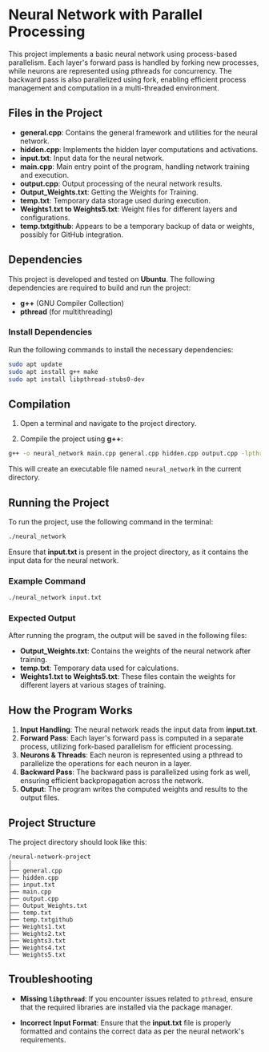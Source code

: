 # Neural Network with Parallel Processing

This project implements a basic neural network using process-based parallelism. Each layer's forward pass is handled by forking new processes, while neurons are represented using pthreads for concurrency. The backward pass is also parallelized using fork, enabling efficient process management and computation in a multi-threaded environment.

## Files in the Project

- **general.cpp**: Contains the general framework and utilities for the neural network.
- **hidden.cpp**: Implements the hidden layer computations and activations.
- **input.txt**: Input data for the neural network.
- **main.cpp**: Main entry point of the program, handling network training and execution.
- **output.cpp**: Output processing of the neural network results.
- **Output_Weights.txt**: Getting the Weights for Training.
- **temp.txt**: Temporary data storage used during execution.
- **Weights1.txt to Weights5.txt**: Weight files for different layers and configurations.
- **temp.txtgithub**: Appears to be a temporary backup of data or weights, possibly for GitHub integration.

## Dependencies

This project is developed and tested on **Ubuntu**. The following dependencies are required to build and run the project:

- **g++** (GNU Compiler Collection)
- **pthread** (for multithreading)

### Install Dependencies

Run the following commands to install the necessary dependencies:

```bash
sudo apt update
sudo apt install g++ make
sudo apt install libpthread-stubs0-dev
```

## Compilation

1. Open a terminal and navigate to the project directory.

2. Compile the project using **g++**:

```bash
g++ -o neural_network main.cpp general.cpp hidden.cpp output.cpp -lpthread
```

This will create an executable file named `neural_network` in the current directory.

## Running the Project

To run the project, use the following command in the terminal:

```bash
./neural_network
```

Ensure that **input.txt** is present in the project directory, as it contains the input data for the neural network.

### Example Command

```bash
./neural_network input.txt
```

### Expected Output

After running the program, the output will be saved in the following files:
- **Output_Weights.txt**: Contains the weights of the neural network after training.
- **temp.txt**: Temporary data used for calculations.
- **Weights1.txt to Weights5.txt**: These files contain the weights for different layers at various stages of training.

## How the Program Works

1. **Input Handling**: The neural network reads the input data from **input.txt**.
2. **Forward Pass**: Each layer's forward pass is computed in a separate process, utilizing fork-based parallelism for efficient processing.
3. **Neurons & Threads**: Each neuron is represented using a pthread to parallelize the operations for each neuron in a layer.
4. **Backward Pass**: The backward pass is parallelized using fork as well, ensuring efficient backpropagation across the network.
5. **Output**: The program writes the computed weights and results to the output files.

## Project Structure

The project directory should look like this:

```
/neural-network-project
│
├── general.cpp
├── hidden.cpp
├── input.txt
├── main.cpp
├── output.cpp
├── Output_Weights.txt
├── temp.txt
├── temp.txtgithub
├── Weights1.txt
├── Weights2.txt
├── Weights3.txt
├── Weights4.txt
└── Weights5.txt
```

## Troubleshooting

- **Missing `libpthread`**: If you encounter issues related to `pthread`, ensure that the required libraries are installed via the package manager.

- **Incorrect Input Format**: Ensure that the **input.txt** file is properly formatted and contains the correct data as per the neural network's requirements.
